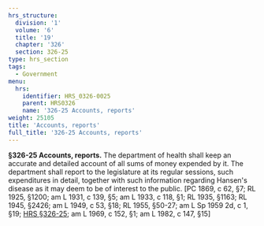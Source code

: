 ```yaml
---
hrs_structure:
  division: '1'
  volume: '6'
  title: '19'
  chapter: '326'
  section: 326-25
type: hrs_section
tags:
  - Government
menu:
  hrs:
    identifier: HRS_0326-0025
    parent: HRS0326
    name: '326-25 Accounts, reports'
weight: 25105
title: 'Accounts, reports'
full_title: '326-25 Accounts, reports'
---
```

**§326-25 Accounts, reports.** The department of health shall keep an accurate and detailed account of all sums of money expended by it. The department shall report to the legislature at its regular sessions, such expenditures in detail, together with such information regarding Hansen's disease as it may deem to be of interest to the public. [PC 1869, c 62, §7; RL 1925, §1200; am L 1931, c 139, §5; am L 1933, c 118, §1; RL 1935, §1163; RL 1945, §2426; am L 1949, c 53, §18; RL 1955, §50-27; am L Sp 1959 2d, c 1, §19; [HRS §326-25](/title-19/chapter-326/section-326-25/); am L 1969, c 152, §1; am L 1982, c 147, §15]